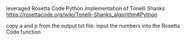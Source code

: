 leveraged Rosetta Code Python implementation of Tonelli Shanks
https://rosettacode.org/wiki/Tonelli-Shanks_algorithm#Python

copy a and p from the output txt file.
input the numbers into the Rosetta Code function
